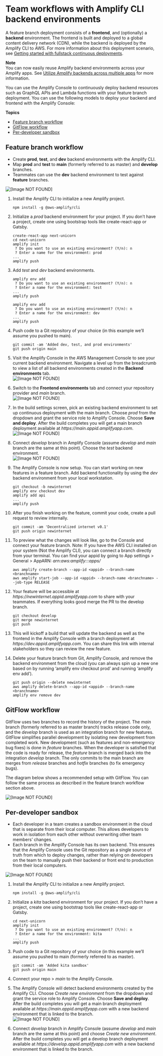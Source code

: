 # Team workflows with Amplify CLI backend environments<a name="team-workflows-with-amplify-cli-backend-environments"></a>

A feature branch deployment consists of a **frontend**, and \(optionally\) a **backend** environment\. The frontend is built and deployed to a global content delivery network \(CDN\), while the backend is deployed by the Amplify CLI to AWS\. For more information about this deployment scenario, see [Getting started with fullstack continuous deployments](deploy-backend.md)\.

**Note**  
You can now easily reuse Amplify backend environments across your Amplify apps. See [Utilize Amplify backends across multiple apps](reuse-backend-environments.md) for more information\. 

You can use the Amplify Console to continuously deploy backend resources such as GraphQL APIs and Lambda functions with your feature branch deployment\. You can use the following models to deploy your backend and frontend with the Amplify Console:

**Topics**
+ [Feature branch workflow](#standard)
+ [GitFlow workflow](#gitflow)
+ [Per\-developer sandbox](#sandbox)

## Feature branch workflow<a name="standard"></a>
+ Create **prod**, **test**, and **dev** backend environments with the Amplify CLI\.
+ Map **prod** and **test** to **main** \(formerly referred to as master\) and **develop** branches\.
+ Teammates can use the **dev** backend environment to test against **feature** branches\.

![\[Image NOT FOUND\]](http://docs.aws.amazon.com/amplify/latest/userguide/images/amplify-environments-2.png)

1. Install the Amplify CLI to initialize a new Amplify project\.

   ```
   npm install -g @aws-amplify/cli
   ```

1. Initialize a *prod* backend environment for your project\. If you don’t have a project, create one using bootstrap tools like create\-react\-app or Gatsby\.

   ```
   create-react-app next-unicorn
   cd next-unicorn
   amplify init
    ? Do you want to use an existing environment? (Y/n): n
    ? Enter a name for the environment: prod
   ...
   amplify push
   ```

1. Add *test* and *dev* backend environments\.

   ```
   amplify env add
    ? Do you want to use an existing environment? (Y/n): n
    ? Enter a name for the environment: test
   ...
   amplify push
   
   amplify env add
    ? Do you want to use an existing environment? (Y/n): n
    ? Enter a name for the environment: dev
   ...
   amplify push
   ```

1. Push code to a Git repository of your choice \(in this example we’ll assume you pushed to main\)\.

   ```
   git commit -am 'Added dev, test, and prod environments'
   git push origin main
   ```

1. Visit the Amplify Console in the AWS Management Console to see your current backend environment\. Navigate a level up from the breadcrumb to view a list of all backend environments created in the **Backend environments** tab\.  
![\[Image NOT FOUND\]](http://docs.aws.amazon.com/amplify/latest/userguide/images/reuse-backend-5.png)

1. Switch to the **Frontend environments** tab and connect your repository provider and *main* branch\.  
![\[Image NOT FOUND\]](http://docs.aws.amazon.com/amplify/latest/userguide/images/reuse-backend-6.png)

1. In the build settings screen, pick an existing backend environment to set up continuous deployment with the main branch\. Choose *prod* from the dropdown and grant the service role to Amplify Console\. Choose **Save and deploy**\. After the build completes you will get a main branch deployment available at *https://main\.appid\.amplifyapp\.com*\.  
![\[Image NOT FOUND\]](http://docs.aws.amazon.com/amplify/latest/userguide/images/reuse-backend-2.png)

1. Connect *develop* branch in Amplify Console \(assume *develop* and *main* branch are the same at this point\)\. Choose the *test* backend environment\.  
![\[Image NOT FOUND\]](http://docs.aws.amazon.com/amplify/latest/userguide/images/reuse-backend-4.png)

1. The Amplify Console is now setup\. You can start working on new features in a feature branch\. Add backend functionality by using the *dev* backend environment from your local workstation\.

   ```
   git checkout -b newinternet
   amplify env checkout dev
   amplify add api
   ...
   amplify push
   ```

1. After you finish working on the feature, commit your code, create a pull request to review internally\.

   ```
   git commit -am 'Decentralized internet v0.1'
   git push origin newinternet
   ```

1. To preview what the changes will look like, go to the Console and connect your feature branch\. Note: If you have the AWS CLI installed on your system \(Not the Amplify CLI\), you can connect a branch directly from your terminal\. You can find your appid by going to App settings > General > AppARN: *arn:aws:amplify:<region>:<region>:apps/<appid>* 

   ```
   aws amplify create-branch --app-id <appid> --branch-name <branchname>
   aws amplify start-job --app-id <appid> --branch-name <branchname> --job-type RELEASE
   ```

1. Your feature will be accessible at *https://newinternet\.appid\.amplifyapp\.com* to share with your teammates\. If everything looks good merge the PR to the develop branch\.

   ```
   git checkout develop
   git merge newinternet
   git push
   ```

1. This will kickoff a build that will update the backend as well as the frontend in the Amplify Console with a branch deployment at *https://dev\.appid\.amplifyapp\.com*\. You can share this link with internal stakeholders so they can review the new feature\.

1. Delete your feature branch from Git, Amplify Console, and remove the backend environment from the cloud \(you can always spin up a new one based on by running ‘amplify env checkout prod’ and running ‘amplify env add’\)\.

   ```
   git push origin --delete newinternet
   aws amplify delete-branch --app-id <appid> --branch-name <branchname>
   amplify env remove dev
   ```

## GitFlow workflow<a name="gitflow"></a>

GitFlow uses two branches to record the history of the project\. The *main* branch \(formerly referred to as master branch\) tracks release code only, and the *develop* branch is used as an integration branch for new features\. GitFlow simplifies parallel development by isolating new development from completed work\. New development \(such as features and non\-emergency bug fixes\) is done in *feature* branches\. When the developer is satisfied that the code is ready for release, the *feature* branch is merged back into the integration *develop* branch\. The only commits to the main branch are merges from *release* branches and *hotfix* branches \(to fix emergency bugs\)\.

The diagram below shows a recommended setup with GitFlow\. You can follow the same process as described in the feature branch workflow section above\.

![\[Image NOT FOUND\]](http://docs.aws.amazon.com/amplify/latest/userguide/images/amplify-environments-3.png)

## Per\-developer sandbox<a name="sandbox"></a>
+ Each developer in a team creates a sandbox environment in the cloud that is separate from their local computer\. This allows developers to work in isolation from each other without overwriting other team members’ changes\.
+ Each branch in the Amplify Console has its own backend\. This ensures that the Amplify Console uses the Git repository as a single source of truth from which to deploy changes, rather than relying on developers on the team to manually push their backend or front end to production from their local computers\.

![\[Image NOT FOUND\]](http://docs.aws.amazon.com/amplify/latest/userguide/images/amplify-env-central-workflow.png)

1. Install the Amplify CLI to initialize a new Amplify project\.

   ```
   npm install -g @aws-amplify/cli
   ```

1. Initialize a *kita* backend environment for your project\. If you don’t have a project, create one using bootstrap tools like create\-react\-app or Gatsby\.

   ```
   cd next-unicorn
   amplify init
    ? Do you want to use an existing environment? (Y/n): n
    ? Enter a name for the environment: kita
   ...
   amplify push
   ```

1. Push code to a Git repository of your choice \(in this example we’ll assume you pushed to main \(formerly referred to as master\)\.

   ```
   git commit -am 'Added kita sandbox'
   git push origin main
   ```

1. Connect your repo > *main* to the Amplify Console\.

1. The Amplify Console will detect backend environments created by the Amplify CLI\. Choose *Create new environment* from the dropdown and grant the service role to Amplify Console\. Choose **Save and deploy**\. After the build completes you will get a main branch deployment available at *https://main\.appid\.amplifyapp\.com* with a new backend environment that is linked to the branch\.  
![\[Image NOT FOUND\]](http://docs.aws.amazon.com/amplify/latest/userguide/images/reuse-backend-3.png)

1. Connect *develop* branch in Amplify Console \(assume *develop* and *main* branch are the same at this point\) and choose *Create new environment*\. After the build completes you will get a develop branch deployment available at *https://develop\.appid\.amplifyapp\.com* with a new backend environment that is linked to the branch\.